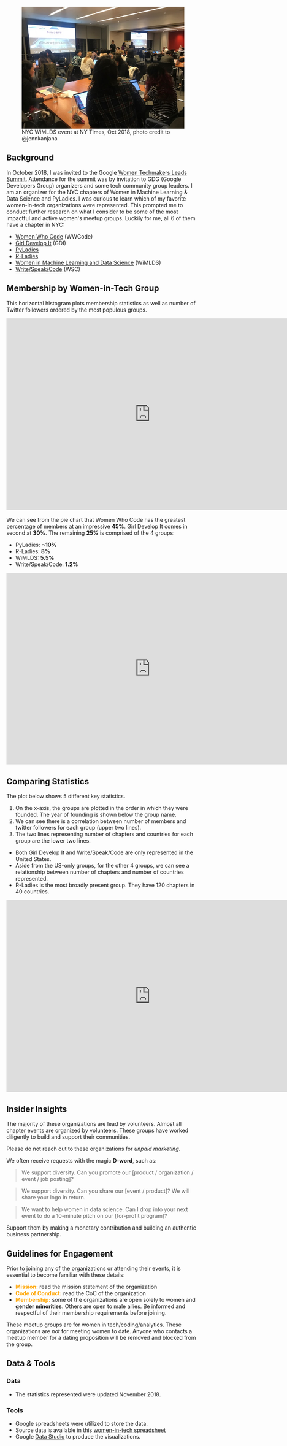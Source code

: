 


<figure>
  <img title="WiMLDS event at NY Times"  src="../assets/images/rs_nytimes.jpg" align="center"> 
 <figcaption>NYC WiMLDS event at NY Times, Oct 2018, photo credit to @jennkanjana</figcaption>
</figure>

## Background
In October 2018, I was invited to the Google [Women Techmakers Leads Summit](https://events.withgoogle.com/women-techmakers-leads-summit/).   Attendance for the summit was by invitation to GDG (Google Developers Group) organizers and some tech community group leaders.  I am an organizer for the NYC chapters of Women in Machine Learning & Data Science and PyLadies.  I was curious to learn which of my favorite women-in-tech organizations were represented.  This prompted me to conduct further research on what I consider to be some of the most impactful and active women's meetup groups.  Luckily for me, all 6 of them have a chapter in NYC:
- [Women Who Code](https://www.womenwhocode.com/networks) (WWCode)
- [Girl Develop It](https://www.girldevelopit.com/chapters) (GDI)
- [PyLadies](https://www.pyladies.com/locations/)
- [R-Ladies](https://rladies.org/about-us/history/)
- [Women in Machine Learning and Data Science](http://wimlds.org/chapters/) (WiMLDS)
- [Write/Speak/Code](https://www.writespeakcode.com) (WSC)


## Membership by Women-in-Tech Group
This horizontal histogram plots membership statistics as well as number of Twitter followers ordered by the most populous groups.  

<p>
<iframe width="750" height="500" src="https://datastudio.google.com/embed/reporting/1GRHGgx6VnbmSbOWCbrLbzsZKys_-JmwY/page/qzrc" frameborder="0" style="border:0" allowfullscreen></iframe>
</p>


<p>
</p>


We can see from the pie chart that Women Who Code has the greatest percentage of members at an impressive **45%**.  Girl Develop It comes in second at **30%**.  The remaining **25%** is comprised of the 4 groups:
- PyLadies:  **~10%**
- R-Ladies:  **8%**
- WiMLDS:  **5.5%**
- Write/Speak/Code:  **1.2%**

<p>
<iframe width="750" height="500" src="https://datastudio.google.com/embed/reporting/1GRHGgx6VnbmSbOWCbrLbzsZKys_-JmwY/page/c9uc" frameborder="0" style="border:0" allowfullscreen></iframe>
</p>

## Comparing Statistics
The plot below shows 5 different key statistics.  
1.  On the x-axis, the groups are plotted in the order in which they were founded.  The year of founding is shown below the group name. 
2.  We can see there is a correlation between number of members and twitter followers for each group (upper two lines).
3.  The two lines representing number of chapters and countries for each group are the lower two lines.  
  - Both Girl Develop It and Write/Speak/Code are only represented in the United States.
  - Aside from the US-only groups, for the other 4 groups, we can see a relationship between number of chapters and number of countries represented.
  - R-Ladies is the most broadly present group.  They have 120 chapters in 40 countries.

<p>
<iframe width="750" height="500" src="https://datastudio.google.com/embed/reporting/1GRHGgx6VnbmSbOWCbrLbzsZKys_-JmwY/page/d1rc" frameborder="0" style="border:0" allowfullscreen></iframe>
</p>

## Insider Insights
The majority of these organizations are lead by volunteers.  Almost all chapter events are organized by volunteers.  These groups have worked diligently to build and support their communities.  

Please do not reach out to these organizations for *unpaid marketing*. 

We often receive requests with the magic **D-word**, such as: 

>We support diversity.  Can you promote our [product / organization / event / job posting]?

>We support diversity.  Can you share our [event / product]?  We will share your logo in return.

>We want to help women in data science.  Can I drop into your next event to do a 10-minute pitch on our [for-profit program]?

Support them by making a monetary contribution and building an authentic business partnership.  

## Guidelines for Engagement
Prior to joining any of the organizations or attending their events, it is essential to become familiar with these details:  
- <span style="color:orange"> **Mission:** </span>  read the mission statement of the organization
- <span style="color:orange"> **Code of Conduct:** </span>  read the CoC of the organization
- <span style="color:orange"> **Membership:** </span>  some of the organizations are open solely to women and **gender minorities**. Others are open to male allies.  Be informed and respectful of their membership requirements before joining.  

These meetup groups are for women in tech/coding/analytics.  These organizations are *not* for meeting women to date.  Anyone who contacts a meetup member for a dating proposition will be removed and blocked from the group.  


## Data & Tools

### Data
- The statistics represented were updated November 2018.

### Tools
- Google spreadsheets were utilized to store the data.
- Source data is available in this [women-in-tech spreadsheet](https://docs.google.com/spreadsheets/d/105VtTjnMyhnqItMYORNxMkurb6essQN1xGW7RArjA-Q/edit?usp=sharing)
- Google [Data Studio](https://datastudio.google.com/u/0/navigation/reporting) to produce the visualizations.




